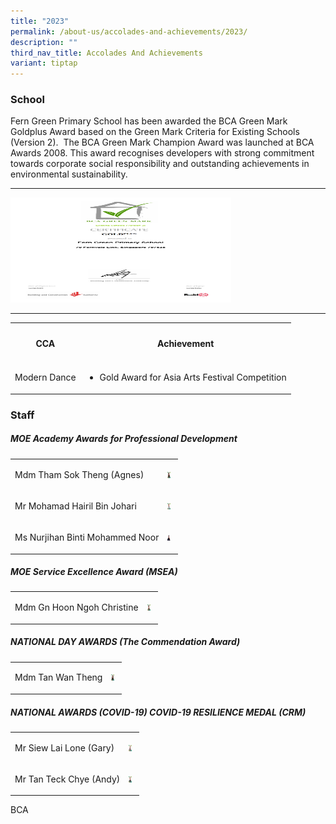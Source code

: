 ```yaml
---
title: "2023"
permalink: /about-us/accolades-and-achievements/2023/
description: ""
third_nav_title: Accolades And Achievements
variant: tiptap
---
```

<h3>School</h3>
<p>Fern Green Primary School has been awarded the BCA Green Mark Goldplus
Award based on the Green Mark Criteria for Existing Schools (Version 2).
&nbsp;The BCA Green Mark Champion Award was launched at BCA Awards 2008.
This award recognises developers with strong commitment towards corporate
social responsibility and outstanding achievements in environmental sustainability.</p>
<hr>
<div class="isomer-image-wrapper">
<img style="width: 70%;" height="168" width="111" alt="Image" src="/images/Awards/gm4013_fern_green_primary_school_e-cert(signed).jpg">
</div>
<hr>
<p></p>
<table style="minWidth: 50px">
<colgroup>
<col>
<col>
</colgroup>
<tbody>
<tr>
<th rowspan="1" colspan="1">
<h4>CCA</h4>
</th>
<th rowspan="1" colspan="1">
<h4>Achievement</h4>
</th>
</tr>
<tr>
<td rowspan="1" colspan="1">
<p>Modern Dance</p>
</td>
<td rowspan="1" colspan="1">
<ul data-tight="true" class="tight">
<li>
<p>Gold Award for Asia Arts Festival Competition</p>
</li>
</ul>
</td>
</tr>
</tbody>
</table>
<h3>Staff</h3>
<h5>MOE Academy Awards for Professional Development</h5>
<table style="minWidth: 50px">
<colgroup>
<col>
<col>
</colgroup>
<tbody>
<tr>
<td rowspan="1" colspan="1">
<p>Mdm Tham Sok Theng (Agnes)</p>
</td>
<td rowspan="1" colspan="1">
<div class="isomer-image-wrapper">
<img style="width: 50%;" height="10" width="5" alt="Image" src="/images/Awards/mdm%20tham%20sok%20theng%20agnes.jpg">
</div>
</td>
</tr>
<tr>
<td rowspan="1" colspan="1">
<p>Mr Mohamad Hairil Bin Johari</p>
</td>
<td rowspan="1" colspan="1">
<div class="isomer-image-wrapper">
<img style="width: 50%;" height="10" width="5" alt="Image" src="/images/Awards/mr%20mohamad%20hairil%20bin%20johari.jpg">
</div>
</td>
</tr>
<tr>
<td rowspan="1" colspan="1">
<p>Ms Nurjihan Binti Mohammed Noor</p>
</td>
<td rowspan="1" colspan="1">
<div class="isomer-image-wrapper">
<img style="width: 50%;" height="10" width="5" alt="Image" src="/images/Awards/mdm%20nurjihan%20binti%20mohammed%20noor%201.jpg">
</div>
</td>
</tr>
</tbody>
</table>
<h5>MOE Service Excellence Award (MSEA)</h5>
<table style="minWidth: 50px">
<colgroup>
<col>
<col>
</colgroup>
<tbody>
<tr>
<td rowspan="1" colspan="1">
<p>Mdm Gn Hoon Ngoh Christine</p>
</td>
<td rowspan="1" colspan="1">
<div class="isomer-image-wrapper">
<img style="width: 50%;" height="10" width="5" alt="Image" src="/images/Awards/mdm%20gn%20hoon%20ngoh%20christine.jpg">
</div>
</td>
</tr>
</tbody>
</table>
<h5>NATIONAL DAY AWARDS (The Commendation Award)</h5>
<table style="minWidth: 50px">
<colgroup>
<col>
<col>
</colgroup>
<tbody>
<tr>
<td rowspan="1" colspan="1">
<p>Mdm Tan Wan Theng</p>
</td>
<td rowspan="1" colspan="1">
<div class="isomer-image-wrapper">
<img style="width: 50%;" height="10" width="5" alt="Image" src="/images/Awards/mdm%20tan%20wan%20theng.jpg">
</div>
</td>
</tr>
</tbody>
</table>
<h5>NATIONAL AWARDS (COVID-19) COVID-19 RESILIENCE MEDAL (CRM)</h5>
<table style="minWidth: 50px">
<colgroup>
<col>
<col>
</colgroup>
<tbody>
<tr>
<td rowspan="1" colspan="1">
<p>Mr Siew Lai Lone (Gary)</p>
</td>
<td rowspan="1" colspan="1">
<div class="isomer-image-wrapper">
<img style="width: 50%;" height="10" width="5" alt="Image" src="/images/Awards/mr%20siew%20lai%20lone%20gary.jpg">
</div>
</td>
</tr>
<tr>
<td rowspan="1" colspan="1">
<p>Mr Tan Teck Chye (Andy)</p>
</td>
<td rowspan="1" colspan="1">
<div class="isomer-image-wrapper">
<img style="width: 50%;" height="10" width="5" alt="Image" src="/images/Awards/mr%20tan%20teck%20chye%20andy.jpg">
</div>
</td>
</tr>
</tbody>
</table>
<p>BCA</p>